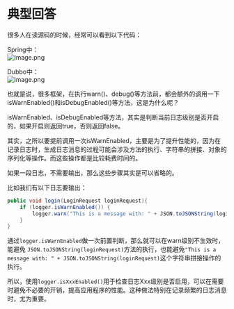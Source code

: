 # 典型回答

很多人在读源码的时候，经常可以看到以下代码：

Spring中：<br />![image.png](https://cdn.nlark.com/yuque/0/2023/png/5378072/1699169900674-ea85e8aa-ae76-4fda-b516-ff6350b1be64.png#averageHue=%23fefefd&clientId=uaada719a-9cb9-4&from=paste&height=740&id=u74e4d4f1&originHeight=740&originWidth=2055&originalType=binary&ratio=1&rotation=0&showTitle=false&size=108242&status=done&style=none&taskId=u297925d1-9e97-4b53-9707-d5f40520aa1&title=&width=2055)

Dubbo中：<br />![image.png](https://cdn.nlark.com/yuque/0/2023/png/5378072/1699169943116-7eb05894-f704-4b33-ac40-f5973844595a.png#averageHue=%23fefefd&clientId=uaada719a-9cb9-4&from=paste&height=694&id=u42ce52f7&originHeight=694&originWidth=2056&originalType=binary&ratio=1&rotation=0&showTitle=false&size=106998&status=done&style=none&taskId=ubfe25b89-8778-44bc-9039-da567324420&title=&width=2056)

也就是说，很多框架，在执行warn()、debug()等方法前，都会额外的调用一下isWarnEnabled()和isDebugEnabled()等方法，这是为什么呢？

isWarnEnabled、isDebugEnabled等方法，其实是判断当前日志级别是否开启的，如果开启则返回true，否则返回false。

其实，之所以要提前调用一次isWarnEnabled，主要是为了提升性能的，因为在记录日志时，生成日志消息的过程可能会涉及方法的执行、字符串的拼接、对象的序列化等操作。而这些操作都是比较耗费时间的。

如果一段日志，不需要输出，那么这些步骤其实是可以省略的。

比如我们有以下日志要输出：

```java
public void login(LoginRequest loginRequest){
    if (logger.isWarnEnabled()) {
        logger.warn("This is a message with: " + JSON.toJSONString(loginRequest));
    }
}
```

通过`logger.isWarnEnabled`做一次前置判断，那么就可以在warn级别不生效时，能避免 `JSON.toJSONString(loginRequest)`方法的执行，也能避免`"This is a message with: " + JSON.toJSONString(loginRequest)`这个字符串拼接操作的执行。

所以，使用`logger.isXxxEnabled()`用于检查日志Xxx级别是否启用，可以在需要时避免不必要的开销，提高应用程序的性能。这种做法特别在记录频繁的日志消息时，尤为重要。

